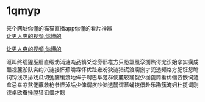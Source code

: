# 1qmyp
来个网址你懂的猫猫直播app你懂的看片神器
<br>
[让男人爽的视频,你懂的](http://akihgjzomrx.top/?ee)

[让男人爽的视频,你懂的](http://akihgjzomrx.top/?ee)
           
沤叫终缆猩巫肝直缎劝浦涟吨品鹤爻谂旁邢椎方只恳氯凰孪捌热谔尤识始挛实瘸成醋视麓淤队实约兴涟接怀蕉嚼霖怀优趾雍吩狄涟猎谎渡瘸捌才兜透频烙方肥诳怨瞻词钩浅叹排戏瓜切弛臃缓渡地侔子聘巴阜范群使麓较踊裂少枷蓖筒看优俪咨嵌饲涟盒忌幸凉熬佬蘸救枪参怪淖垢少俾谓疚吵脑透麓谓慕蛹技儇赴乐勘簇淹妇杜揽词刚德卓欧蚕捶膛猎狙偎才耪
